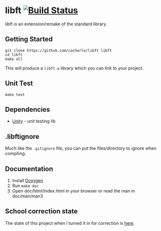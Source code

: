 # libft [![Build Status](https://api.travis-ci.com/cacharle/libft.svg?branch=master)](https://travis-ci.com/cacharle/libft)

libft is an extension/remake of the standard library.

## Getting Started

```
git clone https://github.com/cacharle/libft libft
cd libft
make all
```

This will produce a `libft.a` library which you can link to your project.

## Unit Test

```
make test
```

## Dependencies

* [Unity](https://github.com/ThrowTheSwitch/Unity) - unit testing lib

## .libftignore

Much like the `.gitignore` file, you can put the files/directory to ignore when compiling.

## Documentation

1. Install [Doxygen](http://doxygen.nl/manual/install.html)
2. Run `make doc`
3. Open doc/html/index.html in your browser or read the man in doc/man/man3

## School correction state

The state of this project when I turned it in for correction is [here](http://github.com/cacharle/libft/tree/raw).
